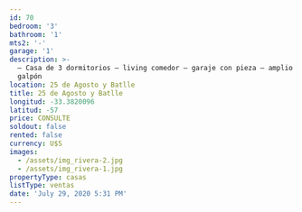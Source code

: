 ```yaml
---
id: 70
bedroom: '3'
bathroom: '1'
mts2: '-'
garage: '1'
description: >-
  – Casa de 3 dormitorios – living comedor – garaje con pieza – amplio fondo con
  galpón
location: 25 de Agosto y Batlle
title: 25 de Agosto y Batlle
longitud: -33.3820096
latitud: -57
price: CONSULTE
soldout: false
rented: false
currency: U$S
images:
  - /assets/img_rivera-2.jpg
  - /assets/img_rivera-1.jpg
propertyType: casas
listType: ventas
date: 'July 29, 2020 5:31 PM'
---
```


